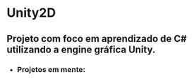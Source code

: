 # Unity2D
## Projeto com foco em aprendizado de C# utilizando a engine gráfica Unity.

- ### Projetos em mente:
